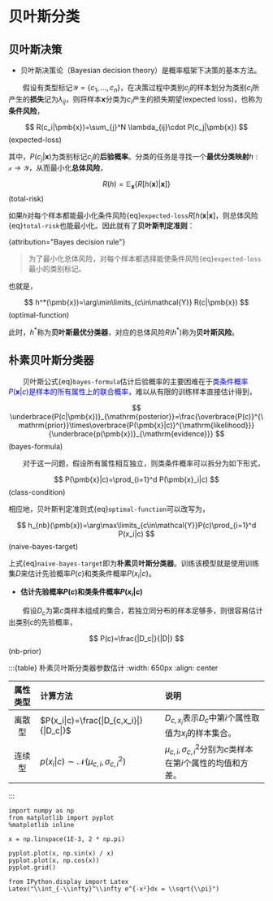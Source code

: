 # 贝叶斯分类

## 贝叶斯决策

- 贝叶斯决策论（Bayesian decision theory）是概率框架下决策的基本方法。

&emsp;&emsp;假设有类型标记$\mathcal{Y}=\{c_1,...,c_n\}$，在决策过程中类别$c_j$的样本划分为类别$c_i$所产生的**损失**记为$\lambda_{ij}$，则将样本$\pmb{x}$分类为$c_i$产生的损失期望(expected loss)，也称为**条件风险**，

$$
R(c_i|\pmb{x})=\sum_{j}^N \lambda_{ij}\cdot P(c_j|\pmb{x})
$$(expected-loss)

其中，$P(c_j|\pmb{x})$为类别标记$c_j$的**后验概率**。分类的任务是寻找一个**最优分类映射**$h:\mathcal{x}\rightarrow \mathcal{Y}$，从而最小化**总体风险**，

$$
R(h)=\mathbb{E}_{\pmb{x}}\{R[h(\pmb{x})|\pmb{x}]\}
$$(total-risk)

如果$h$对每个样本都能最小化条件风险{eq}`expected-loss`$R[h(\pmb{x}|\pmb{x}]$，则总体风险{eq}`total-risk`也能最小化。因此就有了**贝叶斯判定准则**：

{attribution="Bayes decision rule"}
> 为了最小化总体风险，对每个样本都选择能使条件风险{eq}`expected-loss`最小的类别标记。

也就是，

$$
h^*(\pmb{x})=\arg\min\limits_{c\in\mathcal{Y}} R(c|\pmb{x})
$$(optimal-function)

此时，$h^*$称为**贝叶斯最优分类器**，对应的总体风险$R(h^*)$称为**贝叶斯风险**。

## 朴素贝叶斯分类器


&emsp;&emsp;贝叶斯公式{eq}`bayes-formula`估计后验概率的主要困难在于<font color="blue">类条件概率$P(\pmb{x}|c)$是样本的所有属性上的联合概率</font>，难以从有限的训练样本直接估计得到，

$$
\underbrace{P(c|\pmb{x})}_{\mathrm{posterior}}=\frac{\overbrace{P(c)}^{\mathrm{prior}}\times\overbrace{P(\pmb{x}|c)}^{\mathrm{likelihood}}}{\underbrace{p(\pmb{x})}_{\mathrm{evidence}}}
$$(bayes-formula)

&emsp;&emsp;对于这一问题，假设所有属性相互独立，则类条件概率可以拆分为如下形式，

$$
P(\pmb{x}|c)=\prod_{i=1}^d P(\pmb{x}_i|c)
$$(class-condition)

相应地，贝叶斯判定准则式{eq}`optimal-function`可以改写为，

$$
h_{nb}(\pmb{x})=\arg\max\limits_{c\in\mathcal{Y}}P(c)\prod_{i=1}^d P(x_i|c)
$$(naive-bayes-target)

上式{eq}`naive-bayes-target`即为**朴素贝叶斯分类器**。训练该模型就是使用训练集$D$来估计先验概率$P(c)$和类条件概率$P(x_i|c)$。

- **估计先验概率$P(c)$和类条件概率$P(x_i|c)$**

&emsp;&emsp;假设$D_c$为第$c$类样本组成的集合，若独立同分布的样本足够多，则很容易估计出类别$c$的先验概率，

$$
P(c)=\frac{|D_c|}{|D|}
$$(nb-prior)

:::{table} 朴素贝叶斯分类器参数估计
:width: 650px
:align: center

|属性类型 | 计算方法 | 说明 |
| :--: | :--- | :---|
| 离散型 |  $P(x_i\|c)=\frac{\|D_{c,x_i}\|}{\|D_c\|}$    | $D_{c,x_i}$表示$D_c$中第$i$个属性取值为$x_i$的样本集合。|
|  连续型   |$p(x_i\|c)\sim \mathcal{N}(\mu_{c,i},\sigma^2_{c,i})$      | $\mu_{c,i},\sigma^2_{c,i}$分别为$c$类样本在第$i$个属性的均值和方差。 |

:::

```{jupyter-execute}
import numpy as np
from matplotlib import pyplot
%matplotlib inline

x = np.linspace(1E-3, 2 * np.pi)

pyplot.plot(x, np.sin(x) / x)
pyplot.plot(x, np.cos(x))
pyplot.grid()
```

```{jupyter-execute}
from IPython.display import Latex
Latex("\\int_{-\\infty}^\\infty e^{-x²}dx = \\sqrt{\\pi}")
```



